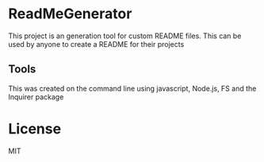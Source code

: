 # ReadMeGenerator
This project is an generation tool for custom README files. This can be used by anyone to create a README for their projects

## Tools
This was created on the command line using javascript, Node.js, FS and the Inquirer package 

# License
MIT
